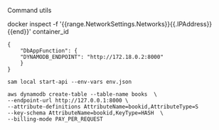 Command utils

docker inspect  -f '{{range.NetworkSettings.Networks}}{{.IPAddress}}{{end}}' container_id


```
{
    "DbAppFunction": {
    "DYNAMODB_ENDPOINT": "http://172.18.0.2:8000"
    }
}
```



```
sam local start-api --env-vars env.json
```

```
aws dynamodb create-table --table-name books  \
--endpoint-url http://127.0.0.1:8000 \
--attribute-definitions AttributeName=bookid,AttributeType=S  
--key-schema AttributeName=bookid,KeyType=HASH  \
--billing-mode PAY_PER_REQUEST  
```



